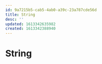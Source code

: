 ```yaml
---
id: 9a7215b5-cab5-4ab0-a39c-23a787cde56d
title: String
desc: ''
updated: 1613342635982
created: 1613342388940
---
```


# String
